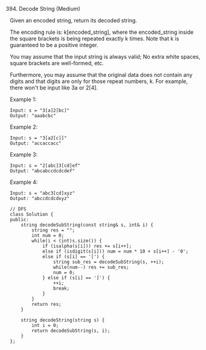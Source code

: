 394. Decode String (Medium)

Given an encoded string, return its decoded string.

The encoding rule is: k[encoded_string], where the encoded_string inside the square brackets is being repeated exactly k times. Note that k is guaranteed to be a positive integer.

You may assume that the input string is always valid; No extra white spaces, square brackets are well-formed, etc.

Furthermore, you may assume that the original data does not contain any digits and that digits are only for those repeat numbers, k. For example, there won't be input like 3a or 2[4].

 
Example 1:

```
Input: s = "3[a]2[bc]"
Output: "aaabcbc"
```
Example 2:

```
Input: s = "3[a2[c]]"
Output: "accaccacc"
```
Example 3:

```
Input: s = "2[abc]3[cd]ef"
Output: "abcabccdcdcdef"
```
Example 4:

```
Input: s = "abc3[cd]xyz"
Output: "abccdcdcdxyz"
```
```
// DFS
class Solution {
public:
    string decodeSubString(const string& s, int& i) { 
        string res = "";
        int num = 0;
        while(i < (int)s.size()) {
            if (isalpha(s[i])) res += s[i++];
            else if (isdigit(s[i])) num = num * 10 + s[i++] - '0';
            else if (s[i] == '[') {
                string sub_res = decodeSubString(s, ++i);
                while(num--) res += sub_res;
                num = 0;
            } else if (s[i] == ']') {
                ++i;
                break;
            }
        }
        return res;
    }
    
    string decodeString(string s) {
        int i = 0;
        return decodeSubString(s, i);
    }
};
```
